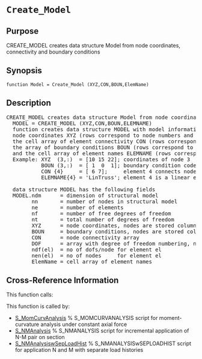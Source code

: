 
<!-- <a name="_top"></a>
<div><a href="../../_index.md">Home</a> &gt;  <a href="#">latest</a> &gt; <a href="_index.md">General_Functions</a> &gt; Create_Model.m</div> -->

<!--<table width="100%"><tr><td align="left"><a href="../../_index.md"><img alt="<" border="0" src="../../left.png">&nbsp;Master index</a></td>
<td align="right"><a href="_index.md">Index for latest\General_Functions&nbsp;<img alt=">" border="0" src="../../right.png"></a></td></tr></table>-->
# `Create_Model`
<!-- <h1>Create_Model
</h1> -->

## <a name="_name"></a>Purpose

<!-- <h2 id="purpose"><a name="_name"></a>Purpose</h2> -->

CREATE_MODEL creates data structure Model from node coordinates, connectivity and boundary conditions

<!-- <div class="box"><strong>CREATE_MODEL creates data structure Model from node coordinates, connectivity and boundary conditions</strong></div> -->

## <a name="_synopsis"></a>Synopsis

`function Model = Create_Model (XYZ,CON,BOUN,ElemName)` 
## <a name="_description"></a>Description

<pre class="comment">CREATE_MODEL creates data structure Model from node coordinates, connectivity and boundary conditions
  MODEL = CREATE_MODEL (XYZ,CON,BOUN,ELEMNAME)
  function creates data structure MODEL with model information from the array of
  node coordinates XYZ (rows correspond to node numbers and columns to dofs),
  the cell array of element connectivity CON (rows correspond to element numbers),
  the array of boundary conditions BOUN (rows correspond to node numbers and columns to dofs),
  and the cell array of element names ELEMNAME (rows correspond to element numbers)
  Example: XYZ  (3,:)  = [10 15 22]; coordinates of node 3
           BOUN (3,:)  = [ 1  0  1]; boundary condition code for node 3 (0=free and 1=fixed)
           CON {4}     = [ 6 7];     element 4 connects nodes 6 and 7
           ELEMNAME{4} = 'LinTruss'; element 4 is a linear elastic truss

  data structure MODEL has the following fields
  MODEL.ndm      = dimension of structural model
        nn       = number of nodes in structural model
        ne       = number of elements
        nf       = number of free degrees of freedom
        nt       = total number of degrees of freedom
        XYZ      = node coordinates, nodes are stored columnwise
        BOUN     = boundary conditions, nodes are stored columnwise
        CON      = node connectivity array
        DOF      = array with degree of freedom numbering, nodes are stored columnwise
        ndf(el)  = no of dofs/node for element el
        nen(el)  = no of nodes     for element el
        ElemName = cell array of element names</pre>
<!-- <div class="fragment"><pre class="comment">CREATE_MODEL creates data structure Model from node coordinates, connectivity and boundary conditions
  MODEL = CREATE_MODEL (XYZ,CON,BOUN,ELEMNAME)
  function creates data structure MODEL with model information from the array of
  node coordinates XYZ (rows correspond to node numbers and columns to dofs),
  the cell array of element connectivity CON (rows correspond to element numbers),
  the array of boundary conditions BOUN (rows correspond to node numbers and columns to dofs),
  and the cell array of element names ELEMNAME (rows correspond to element numbers)
  Example: XYZ  (3,:)  = [10 15 22]; coordinates of node 3
           BOUN (3,:)  = [ 1  0  1]; boundary condition code for node 3 (0=free and 1=fixed)
           CON {4}     = [ 6 7];     element 4 connects nodes 6 and 7
           ELEMNAME{4} = 'LinTruss'; element 4 is a linear elastic truss

  data structure MODEL has the following fields
  MODEL.ndm      = dimension of structural model
        nn       = number of nodes in structural model
        ne       = number of elements
        nf       = number of free degrees of freedom
        nt       = total number of degrees of freedom
        XYZ      = node coordinates, nodes are stored columnwise
        BOUN     = boundary conditions, nodes are stored columnwise
        CON      = node connectivity array
        DOF      = array with degree of freedom numbering, nodes are stored columnwise
        ndf(el)  = no of dofs/node for element el
        nen(el)  = no of nodes     for element el
        ElemName = cell array of element names</pre></div> -->

<!-- crossreference -->
## <a name="_cross"></a>Cross-Reference Information

This function calls:
<ul style="list-style-image:url(../../matlabicon.gif)">
</ul>
This function is called by:
<ul style="list-style-image:url(../../matlabicon.gif)">
<li><a href="../../latest/Solution_Scripts/S_MomCurvAnalysis.md" class="code" title="">S_MomCurvAnalysis</a>	% S_MOMCURVANALYSIS script for moment-curvature analysis under constant axial force</li><li><a href="../../latest/Solution_Scripts/S_NMAnalysis.md" class="code" title="">S_NMAnalysis</a>	% S_NMANALYSIS script for incremental application of N-M pair on section</li><li><a href="../../latest/Solution_Scripts/S_NMAnalysiswSepLoadHist.md" class="code" title="">S_NMAnalysiswSepLoadHist</a>	% S_NMANALYSISwSEPLOADHIST script for application N and M with separate load histories</li></ul>
<!-- crossreference -->




<!-- <hr><address>Generated on Thu 28-Jan-2021 18:22:44 by <strong><a href="http://www.artefact.tk/software/matlab/m2html/" title="Matlab Documentation in HTML">m2html</a></strong> &copy; 2005</address> -->